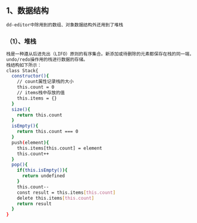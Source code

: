 <!--
 * @Author: Aiden
 * @Date: 2020-09-14 09:49:46
 * @LastEditTime: 2020-09-24 16:01:03
 * @LastEditors: Aiden
 * @Descripti
-->
## 1、数据结构
```bash
dd-editor中除用到的数组、对象数据结构外还用到了堆栈
```
### （1）、堆栈
```bash
栈是一种遵从后进先出（LIFO）原则的有序集合。新添加或待删除的元素都保存在栈的同一端，称作栈顶，另一端就叫栈底。在栈里，新元素都靠近栈顶，旧元素都接近栈底。
undo/redo操作用的栈进行数据的存储。
栈结构如下所示：
class Stack{
  constructor(){
    // count属性记录栈的大小
    this.count = 0
    // items栈中存放的值
    this.items = {}
  }
  size(){
    return this.count
  }
  isEmpty(){
    return this.count === 0
  }
  push(element){
    this.items[this.count] = element
    this.count++
  }
  pop(){
    if(this.isEmpty()){
      return undefined
    }
    this.count--
    const result = this.items[this.count]
    delete this.items[this.count]
    return result
  }
}
```
